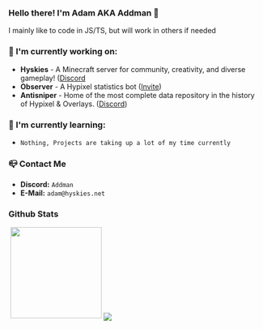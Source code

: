 ### Hello there! I'm Adam AKA Addman 👋

I mainly like to code in JS/TS, but will work in others if needed

### 🔭 I'm currently working on:
- **Hyskies** - A Minecraft server for community, creativity, and diverse gameplay! ([Discord](https://discord.gg/4SEurzckQw)
- **Observer** - A Hypixel statistics bot ([Invite](https://discord.com/api/oauth2/authorize?client_id=813718772908163082&permissions=379968&scope=bot%20applications.commands))
- **Antisniper** - Home of the most complete data repository in the history of Hypixel & Overlays. ([Discord](https://discord.gg/antisniper))


### 🌱 I'm currently learning:
* `Nothing, Projects are taking up a lot of my time currently`

### 📪 Contact Me
- **Discord:** `Addman`
- **E-Mail:** `adam@hyskies.net`

### Github Stats
<img src="https://komarev.com/ghpvc/?username=AddmanMinecraft&color=64DFDF" alt="">
<img height="180em" src="https://github-readme-stats.vercel.app/api?username=AddmanMinecraft&count_private=true&show_icons=true&theme=radical" />
<img align="center" src="https://github-readme-stats.vercel.app/api/top-langs/?username=AddmanMinecraft&show_icons=true&theme=radical" />
